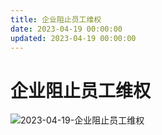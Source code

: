 ```yaml
---
title: 企业阻止员工维权
date: 2023-04-19 00:00:00
updated: 2023-04-19 00:00:00
---
```


# 企业阻止员工维权

![2023-04-19-企业阻止员工维权](assets/2023-04-19-企业阻止员工维权.jpeg)

